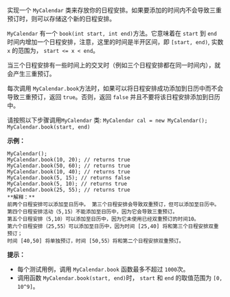 实现一个 `MyCalendar` 类来存放你的日程安排。如果要添加的时间内不会导致三重预订时，则可以存储这个新的日程安排。

`MyCalendar` 有一个 `book(int start, int end)`方法。它意味着在 `start` 到 `end`
时间内增加一个日程安排，注意，这里的时间是半开区间，即 `[start, end)`, 实数 `x` 的范围为，  `start <= x < end`。

当三个日程安排有一些时间上的交叉时（例如三个日程安排都在同一时间内），就会产生三重预订。

每次调用 `MyCalendar.book`方法时，如果可以将日程安排成功添加到日历中而不会导致三重预订，返回 `true`。否则，返回 `false`
并且不要将该日程安排添加到日历中。

请按照以下步骤调用`MyCalendar` 类: `MyCalendar cal = new MyCalendar();`
`MyCalendar.book(start, end)`



**示例：**

    
    
    MyCalendar();
    MyCalendar.book(10, 20); // returns true
    MyCalendar.book(50, 60); // returns true
    MyCalendar.book(10, 40); // returns true
    MyCalendar.book(5, 15); // returns false
    MyCalendar.book(5, 10); // returns true
    MyCalendar.book(25, 55); // returns true
    **解释：** 
    前两个日程安排可以添加至日历中。 第三个日程安排会导致双重预订，但可以添加至日历中。
    第四个日程安排活动（5,15）不能添加至日历中，因为它会导致三重预订。
    第五个日程安排（5,10）可以添加至日历中，因为它未使用已经双重预订的时间10。
    第六个日程安排（25,55）可以添加至日历中，因为时间 [25,40] 将和第三个日程安排双重预订；
    时间 [40,50] 将单独预订，时间 [50,55）将和第二个日程安排双重预订。
    



**提示：**

  * 每个测试用例，调用 `MyCalendar.book` 函数最多不超过 `1000`次。
  * 调用函数 `MyCalendar.book(start, end)`时， `start` 和 `end` 的取值范围为 `[0, 10^9]`。

